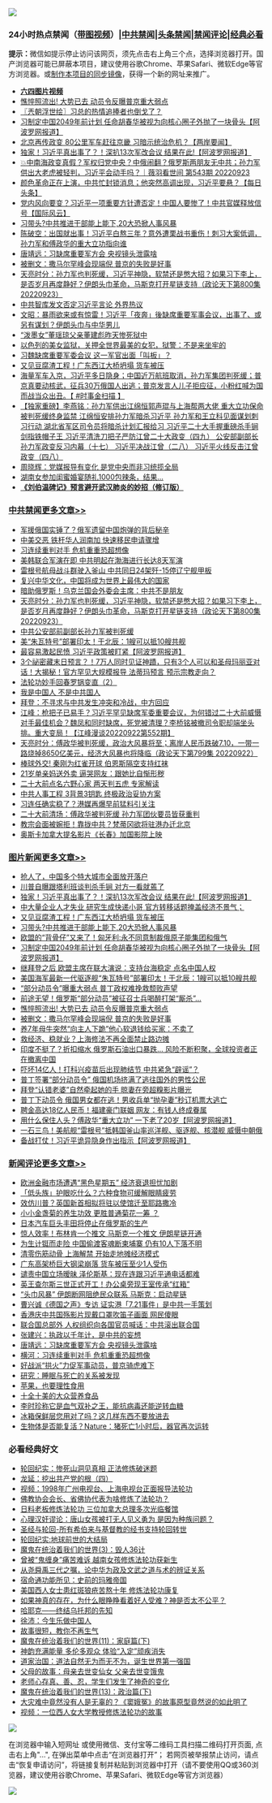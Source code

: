 ![](https://raw.githubusercontent.com/jsvpn/jsproxy/dev/64photo/fqnews-qr.jpg)

<div id="tt">
<h3>24小时热点禁闻（<a href="https://aaa.v2dns.tk/?QAjUl=BgRp5UNKRn&T5Vk=fPVH&Q59Ab=WxGE" target="_blank">带图视频</a>）|<a href="#%E4%B8%AD%E5%85%B1%E7%A6%81%E9%97%BB%E6%9B%B4%E5%A4%9A%E6%96%87%E7%AB%A0">中共禁闻</a>|<a href="#%E5%9B%BE%E7%89%87%E6%96%B0%E9%97%BB%E6%9B%B4%E5%A4%9A%E6%96%87%E7%AB%A0">头条禁闻</a>|<a href="#%E6%96%B0%E9%97%BB%E8%AF%84%E8%AE%BA%E6%9B%B4%E5%A4%9A%E6%96%87%E7%AB%A0">禁闻评论|<a href="#%E5%BF%85%E7%9C%8B%E7%BB%8F%E5%85%B8%E5%A5%BD%E6%96%87">经典必看</a></h3>
<div><b>提示：</b>微信如提示停止访问该网页，须先点击右上角三个点，选择浏览器打开。国产浏览器可能已屏蔽本项目，建议使用谷歌Chrome、苹果Safari、微软Edge等官方浏览器。或<a href="%E5%88%B6%E4%BD%9Cgit%E7%A6%81%E9%97%BB%E9%95%9C%E5%83%8F.md">制作本项目的同步镜像</a>，获得一个新的网址来推广。</div>
<ul>
<li><b><a href="http://d2.v2rss.gq/64.mp4" target="_blank">六四图片视频</a></b></li>
<li><a href="/topimagenews/20220924/1788655.md">憔悴照流出! 大势已去 动员令反曝普京重大弱点</a></li>
<li><a href="/ssgc/20220924/1788677.md">〖兲朝浮世绘〗习总的热情追捧者也倒戈了？</a></li>
<li><a href="/topimagenews/20220924/1788777.md">习制定中国2049年前计划 任命胡春华被视为向核心圈子外抛了一块骨头【阿波罗网报道】</a></li>
<li><a href="/bannedvideo/20220924/1788850.md">北京再传政变 80公里军车赶往京畿 习暗示统治危机？【两岸要闻】</a></li>
<li><a href="/topimagenews/20220924/1788877.md">独家！习近平真出事了？！深扒13次军改会议 结果在此!【阿波罗网报道】</a></li>
<li><a href="/bannedvideo/20220924/1788746.md">💥中南海政变真假？军权归党中央？中俄闹翻？俄罗斯两朋友无中共；孙力军供出大老虎被轻判，习近平会动手吗？｜薇羽看世间 第543期 20220923</a></li>
<li><a href="/bannedvideo/20220924/1788649.md">颜色革命正在上演，中共忙封锁消息；他突然高调出现，习近平要悬？【每日头条】</a></li>
<li><a href="/bannedvideo/20220924/1788766.md">党内风向要变？习近平一项重要方针遭否定！中国人要惨了！中共官媒释放信号【国际风云】</a></li>
<li><a href="/topimagenews/20220924/1788793.md">习带头?中共推进干部能上能下,20大恐掀人事风暴</a></li>
<li><a href="/bannedvideo/20220924/1788861.md">陈破空：出国就出事！习近平白熬三年？意外遭栗战书重伤！刺习大案低调，孙力军和傅政华的重大立功指向谁</a></li>
<li><a href="/comments/20220924/1788846.md">唐靖远：习缺席重要军方会 央视镜头泄露啥</a></li>
<li><a href="/topimagenews/20220924/1788621.md">被删文：撒马尔罕峰会现端倪 普京的失败是好事</a></li>
<li><a href="/cbnews/20220924/1788701.md">天亮时分：孙力军也判死缓，习近平神隐，软禁还是憋大招？如果习下李上，是否岁月再度静好？伊朗头巾革命，马斯克打开星链支持（政论天下第800集 20220923）</a></li>
<li><a href="/comments/20220924/1788745.md">中共智库发文否定习近平言论 外界热议</a></li>
<li><a href="/bannedvideo/20220924/1788632.md">文昭：暴雨欲来或有惊雷！习近平「夜奔」後缺席重要军事会议，出事了、或另有谋划？伊朗头巾与中华男儿</a></li>
<li><a href="/weiquan/20220924/1788901.md">&#8220;泼墨女&#8221;董瑶琼父亲董建彪昨天惨死狱中</a></li>
<li><a href="/funmedia/20220924/1788780.md">以色列的美女监狱，关押全世界最美的女犯，狱警：不是来坐牢的</a></li>
<li><a href="/comments/20220924/1788629.md">习魏缺席重要军委会议 这一军官出面「叫板」？</a></li>
<li><a href="/topimagenews/20220924/1788826.md">又见豆腐渣工程！广东西江大桥坍塌 货车被压</a></li>
<li><a href="/bannedvideo/20220924/1788879.md">海量军车入京，习近平多日隐身；中国近万航班取消，孙力军集团判死缓；普京真要动核武，征兵30万俄国人出逃；普京发言人儿子拒应征，小粉红喊为国而战当众出丑。【 #时事金扫描 】</a></li>
<li><a href="/comments/20220924/1788640.md">【独家重磅】李燕铭：孙力军供出江绵恒郭声琨与上海帮两大佬 重大立功保命被判死缓终身监禁 江绵恒安排孙力军暗杀习近平 孙力军和王立科见面谋划刺习行动 湖北省军区司令员将暗杀计划汇报给习 习近平二十大手握重磅杀手锏 剑指铁帽子王 习近平清洗刀把子严防江曾二十大政变（四九） 公安部副部长孙力军政变反习内幕（十七） 习近平决战江曾（二八） 习近平火线反击江曾政变（四八）</a></li>
<li><a href="/comments/20220924/1788634.md">周晓辉：党媒报导有变化 是党中央而非习统揽全局</a></li>
<li><a href="/cnnews/20220924/1788645.md">湖南女参加闺蜜婚宴随礼1000包辣条，结果…</a></li>
<li><b><a href="/comments/20200207/1272816.md" target="_blank">《刘伯温碑记》预言避开武汉肺炎的妙招（修订版）</a></b></li>
</ul>
</div>

<div class="catlist">
<h3><a href="/cbnews/" target="_blank">中共禁闻</a><span><a href="/cbnews/" target="_blank" rel="nofollow">更多文章>></a></span></h3>
<ul>
<li><a href="/cbnews/20220925/1788961.md" target="_blank">军援俄国实锤了？俄军遗留中国炮弹的背后秘辛</a></li>
<li><a href="/cbnews/20220925/1788925.md" target="_blank">中美交恶 铁杆华人润南加 快速移民申请骤增</a></li>
<li><a href="/cbnews/20220925/1788923.md" target="_blank">习连续重判对手 危机重重恐超想像</a></li>
<li><a href="/cbnews/20220924/1788834.md" target="_blank">美韩联合军演在即 中共明起在渤海进行长达8天军演</a></li>
<li><a href="/cbnews/20220924/1788803.md" target="_blank">雷根号航母战斗群驶入釜山 中共同日24架歼-15停辽宁舰甲板</a></li>
<li><a href="/comments/20220924/485408.md" target="_blank">复兴中华文化，中国将成为世界上最伟大的国家</a></li>
<li><a href="/cbnews/20220924/1788778.md" target="_blank">暗助俄罗斯！乌克兰国会外委会主席：中共不是朋友</a></li>
<li><a href="/cbnews/20220924/1788701.md" target="_blank">天亮时分：孙力军也判死缓，习近平神隐，软禁还是憋大招？如果习下李上，是否岁月再度静好？伊朗头巾革命，马斯克打开星链支持（政论天下第800集 20220923）</a></li>
<li><a href="/cbnews/20220923/1788531.md" target="_blank">中共公安部前副部长孙力军被判死缓</a></li>
<li><a href="/cbnews/20220923/1788522.md" target="_blank">美“朱瓦特号”部署印太！于北辰：1艘可以抵10艘共舰</a></li>
<li><a href="/cbnews/20220923/1788467.md" target="_blank">最容易激起民愤 习近平政策被盯紧【阿波罗网报道】</a></li>
<li><a href="/comments/20220923/1788440.md" target="_blank">3个祕密藏末日预言？！7万人同时见证神蹟，只有3个人可以和圣母玛丽亚对话！大揭秘！官方罕见大规模报导 法蒂玛预言 预示宗教走向？</a></li>
<li><a href="/cbnews/20220923/1787974.md" target="_blank">法轮功妙手回春罗锅变直（2）</a></li>
<li><a href="/cbnews/20220923/1788340.md" target="_blank">我是中国人 不是中共国人</a></li>
<li><a href="/cbnews/20220923/1788302.md" target="_blank">拜登：不寻求与中共发生冲突和冷战，中方回应</a></li>
<li><a href="/cbnews/20220923/1788301.md" target="_blank">江峰：枪把子已易手？习近平罕见缺席军委重要会议，为何错过二十大前威慑对手最佳机会？魏凤和同时缺席，死党被清理？李桥铭被撤司令职却端坐头排。重大变局！【江峰漫谈20220922第552期】</a></li>
<li><a href="/cbnews/20220923/1788211.md" target="_blank">天亮时分：傅政华被判死缓，政治大风暴将至；离岸人民币跌破7.10，一带一路烧掉8650亿美元，经济大风暴也将降临（政论天下第799集 20220922）</a></li>
<li><a href="/cbnews/20220923/1788167.md" target="_blank">棒球外交! 秦刚为红雀开球 伯恩斯隔空支持红袜</a></li>
<li><a href="/cbnews/20220923/1788110.md" target="_blank">21岁单亲妈送外卖 逼哭网友：跟她比自惭形秽</a></li>
<li><a href="/cbnews/20220923/1788085.md" target="_blank">二十大前点名六野心家 两天判五虎 专家解读</a></li>
<li><a href="/cbnews/20220923/1788078.md" target="_blank">中共人事工程 3背景3钥匙 终极政治妥协方案</a></li>
<li><a href="/cbnews/20220923/1788077.md" target="_blank">习连任确实稳了？港媒再爆早前猛料引关注</a></li>
<li><a href="/cbnews/20220922/1788053.md" target="_blank">二十大前清场：傅政华被判死缓 孙力军团伙要员皆获重判</a></li>
<li><a href="/cbnews/20220922/1787955.md" target="_blank">教宗会面被婉拒！靠拢中共？梵蒂冈欲将驻港办迁北京</a></li>
<li><a href="/cbnews/20220922/1787945.md" target="_blank">奥斯卡加拿大提名影片《长春》加国影院上映</a></li>

</ul>
</div>
<div class="catlist">
<h3><a href="/topimagenews/" target="_blank">图片新闻</a><span><a href="/topimagenews/" target="_blank" rel="nofollow">更多文章>></a></span></h3>
<ul>
<li><a href="/topimagenews/20220925/1788960.md" target="_blank">抢人了，中国多个特大城市全面放开落户</a></li>
<li><a href="/topimagenews/20220925/1788946.md" target="_blank">川普自曝跟塔利班谈判杀手锏 对方一看就蔫了</a></li>
<li><a href="/topimagenews/20220924/1788877.md" target="_blank">独家！习近平真出事了？！深扒13次军改会议 结果在此!【阿波罗网报道】</a></li>
<li><a href="/topimagenews/20220924/1788859.md" target="_blank">中大量企业人才失业 研究生成快递小哥 官方转移话题掩盖经济不景气；</a></li>
<li><a href="/topimagenews/20220924/1788826.md" target="_blank">又见豆腐渣工程！广东西江大桥坍塌 货车被压</a></li>
<li><a href="/topimagenews/20220924/1788793.md" target="_blank">习带头?中共推进干部能上能下,20大恐掀人事风暴</a></li>
<li><a href="/topimagenews/20220924/1788791.md" target="_blank">欧盟的“背骨仔”又来了！匈牙利:永不同意制裁俄原子能集团和俄气</a></li>
<li><a href="/topimagenews/20220924/1788777.md" target="_blank">习制定中国2049年前计划 任命胡春华被视为向核心圈子外抛了一块骨头【阿波罗网报道】</a></li>
<li><a href="/topimagenews/20220924/1788761.md" target="_blank">继拜登之后 欧盟主席在联大演说：支持台海稳定 点名中国人权</a></li>
<li><a href="/topimagenews/20220924/1788749.md" target="_blank">美国海军最新一代驱逐舰“朱瓦特号”部署印太！于北辰：1艘可以抵10艘共舰</a></li>
<li><a href="/topimagenews/20220924/1788738.md" target="_blank">“部分动员令”曝重大弱点 普丁政权难挽救颓败声望</a></li>
<li><a href="/topimagenews/20220924/1788719.md" target="_blank">前途无望！俄罗斯“部分动员”被征召士兵喝醉打架“厮杀”…</a></li>
<li><a href="/topimagenews/20220924/1788655.md" target="_blank">憔悴照流出! 大势已去 动员令反曝普京重大弱点</a></li>
<li><a href="/topimagenews/20220924/1788621.md" target="_blank">被删文：撒马尔罕峰会现端倪 普京的失败是好事</a></li>
<li><a href="/topimagenews/20220924/1788560.md" target="_blank">养7年母牛突然“向主人下跪”他心软退钱给买家：不卖了</a></li>
<li><a href="/topimagenews/20220924/1788550.md" target="_blank">救经济、稳就业？上海修法不再全面禁止路边摊</a></li>
<li><a href="/topimagenews/20220923/1788445.md" target="_blank">印度不挺了？折扣缩水 俄罗斯石油出口暴跌… 风险不断积聚，全球投资者正在撤离中国</a></li>
<li><a href="/topimagenews/20220923/1788423.md" target="_blank">吓坏14亿人！打科兴疫苗后出现肺结节 中共紧急“辟谣”？</a></li>
<li><a href="/topimagenews/20220923/1788409.md" target="_blank">普丁签署“部分动员令” 俄国机场挤满了逃往国外的男性公民</a></li>
<li><a href="/topimagenews/20220923/1788402.md" target="_blank">拜登“认错老婆”自然牵起她的手 晾妻在旁超糗影片曝光</a></li>
<li><a href="/topimagenews/20220923/1788398.md" target="_blank">普丁下动员令 俄国男女都在逃！男收兵单“抛孕妻”秒订机票大逃亡</a></li>
<li><a href="/topimagenews/20220923/1788381.md" target="_blank">聘金高达18亿人民币！福建豪门联姻 网友：有钱人终成眷属</a></li>
<li><a href="/topimagenews/20220923/1788360.md" target="_blank">用什么保住人头？傅政华“重大立功” 一下老了20岁【阿波罗网报道】</a></li>
<li><a href="/topimagenews/20220923/1788357.md" target="_blank">一石三鸟！美航舰“雷根号”抵韩国釜山率巡洋舰、驱逐舰、核潜舰 威慑中朝俄</a></li>
<li><a href="/topimagenews/20220923/1788341.md" target="_blank">备战打仗！习近平诡异隐身作出指示【阿波罗网报道】</a></li>

</ul>
</div>
<div class="catlist">
<h3><a href="/comments/" target="_blank">新闻评论</a><span><a href="/comments/" target="_blank" rel="nofollow">更多文章>></a></span></h3>
<ul>
<li><a href="/comments/20220925/1788959.md" target="_blank">欧洲金融市场遭遇“黑色星期五” 经济衰退担忧加剧</a></li>
<li><a href="/comments/20220925/1788955.md" target="_blank">「低头族」护眼吃什么？六种食物可缓解眼睛疲劳</a></li>
<li><a href="/comments/20220925/1788941.md" target="_blank">效仿川普？英国新首相拟将驻以使馆迁至耶路撒冷</a></li>
<li><a href="/comments/20220925/1788938.md" target="_blank">小小金盏菊的养生功效 更胜普通菊花一筹 ？</a></li>
<li><a href="/comments/20220925/1788932.md" target="_blank">日本汽车巨头丰田将停止在俄罗斯的生产</a></li>
<li><a href="/comments/20220924/1788909.md" target="_blank">惊人效率！布林肯一个推文 马斯克一个推文 伊朗星链开通</a></li>
<li><a href="/comments/20220924/1788908.md" target="_blank">为生计铤而走险 中国偷渡客魂断柬埔寨 仍有10人下落不明</a></li>
<li><a href="/comments/20220924/1788896.md" target="_blank">清零伤筋动骨 上海解禁 开始走地摊经济模式</a></li>
<li><a href="/comments/20220924/1788884.md" target="_blank">广东高架桥巨大钢梁崩落 货车被压至少1人受伤</a></li>
<li><a href="/comments/20220924/1788883.md" target="_blank">谴责中国立场暧昧 泽伦斯基：现在连跟习近平通电话都难</a></li>
<li><a href="/comments/20220924/1788882.md" target="_blank">英王查尔斯三世正式开工！办公桌旁现王室传承“红箱”</a></li>
<li><a href="/comments/20220924/1788881.md" target="_blank">“头巾风暴” 伊朗断网阻绝民众联系 马斯克：启动星链</a></li>
<li><a href="/comments/20220924/1788875.md" target="_blank">曹兴诚《德国之声》专访 证实港「7.21事件」是中共一手策划</a></li>
<li><a href="/comments/20220924/1788869.md" target="_blank">香港庆中共国殇影片现戴口罩吹笛子画面 网民傻眼</a></li>
<li><a href="/comments/20220924/1788868.md" target="_blank">联合国总部外 人权组织向各国官员喊话：中共滚出联合国</a></li>
<li><a href="/comments/20220924/1788854.md" target="_blank">张建兴：执政以千年计，是中共的妄想</a></li>
<li><a href="/comments/20220924/1788846.md" target="_blank">唐靖远：习缺席重要军方会 央视镜头泄露啥</a></li>
<li><a href="/comments/20220924/1788837.md" target="_blank">横河：习连续重判对手 危机重重恐超想像</a></li>
<li><a href="/comments/20220924/1788836.md" target="_blank">好战派“拱火”力促军事动员，普京骑虎难下</a></li>
<li><a href="/comments/20220924/1788814.md" target="_blank">研究：睡眠与死亡的关系被发现</a></li>
<li><a href="/comments/20220924/1788813.md" target="_blank">苹果，也要理性食用</a></li>
<li><a href="/comments/20220924/1788812.md" target="_blank">十全十美的大众营养食品</a></li>
<li><a href="/comments/20220924/1788811.md" target="_blank">李时珍称它是血气双补之王，能抗病毒还能逆转血糖</a></li>
<li><a href="/comments/20220924/1788810.md" target="_blank">冰箱保鲜层您用对了吗？这几样东西不要放进去</a></li>
<li><a href="/comments/20220924/1788809.md" target="_blank">生物体是否能复活？Nature：猪死亡1小时后，器官再次运转</a></li>

</ul>
</div>

<div class="catlist">
<h3>必看经典好文</h3>
<ul>
<li><a href="/tculture/xiulian/20180114/885650.md" target="_blank">轮回纪实：惨死山洞见真相 正法修炼破迷题</a></li>
<li><a href="/comments/20200930/1405812.md" target="_blank">龙延：挖出共产党的根（四）</a></li>
<li><a href="/topimagenews/20180331/921716.md" target="_blank">视频：1998年广州电视台、上海电视台正面报导法轮功</a></li>
<li><a href="/sohnews/20150109/351438.md" target="_blank">佛教协会会长、省佛协代表为啥修炼了法轮功？</a></li>
<li><a href="/comments/20200531/1337359.md" target="_blank">日料老板修炼法轮功 三位加拿大总理多次光临餐馆</a></li>
<li><a href="/comments/20220614/1745276.md" target="_blank">心理汉奸谬论：唐山女孩被打无人见义勇为 是因为种族问题？</a></li>
<li><a href="/comments/20220503/1727836.md" target="_blank">圣经与轮回-所有希伯来与基督教的经书支持轮回转世</a></li>
<li><a href="/comments/20200920/582873.md" target="_blank">轮回纪实:地球前世的大结局</a></li>
<li><a href="/topimagenews/20180521/945342.md" target="_blank">魔鬼在统治着我们的世界(3)：毁人36计</a></li>
<li><a href="/comments/20211125/1657403.md" target="_blank">曾被“鬼缠身”痛苦难诉 越南女孩修炼法轮功获新生</a></li>
<li><a href="/tculture/20180501/935934.md" target="_blank">从尧舜禹三代之嘱，论中华为政及文武之道与术的辨证关系</a></li>
<li><a href="/cbnews/20180711/970353.md" target="_blank">宿命通功能所见：史前的玛雅帝国</a></li>
<li><a href="/comments/20190126/1070164.md" target="_blank">美国西人女士患红斑狼疮苦熬十年 修炼法轮功康复</a></li>
<li><a href="/comments/20200623/1346844.md" target="_blank">如果神真的存在，为什么眼睁睁看着好人受难？神是否太不公平？</a></li>
<li><a href="/comments/20220516/1733397.md" target="_blank">哈耶克——终结乌托邦的先知</a></li>
<li><a href="/renquan/minyun/20200819/1391988.md" target="_blank">徐沛：今生乐做中国人</a></li>
<li><a href="/funmedia/20210802/1598610.md" target="_blank">故事很短，教你不再生气</a></li>
<li><a href="/topimagenews/20180530/950691.md" target="_blank">魔鬼在统治着我们的世界(11)：家庭篇(下)</a></li>
<li><a href="/comments/20220408/1716562.md" target="_blank">神韵充满能量 多伦多观众 体验“入定”顽疾消失</a></li>
<li><a href="/comments/20220722/1761708.md" target="_blank">道家治国：道法自然无为而无不为，诞生世界第一强国</a></li>
<li><a href="/cbnews/20210507/1541162.md" target="_blank">父母的故事：母亲去世变仙女 父亲去世变饿鬼</a></li>
<li><a href="/cbnews/20211221/1668847.md" target="_blank">老师心存真、善、忍，学生们发生了神奇的变化</a></li>
<li><a href="/topimagenews/20180602/951960.md" target="_blank">魔鬼在统治着我们的世界(13)：政治篇(下)</a></li>
<li><a href="/lifebaike/20210511/1544066.md" target="_blank">大灾难中竟然没有人是无辜的？《窦娥冤》的故事原型竟然说的如此明了</a></li>
<li><a href="/comments/20220529/1739017.md" target="_blank">视频：一位西人女大学教授修炼法轮功的故事</a></li>

</ul>
</div>

![](https://raw.githubusercontent.com/jsvpn/jsproxy/dev/64photo/fqnews-qr.jpg)

在浏览器中输入短网址 或使用微信、支付宝等二维码工具扫描二维码打开页面, 点击右上角"...", 在弹出菜单中点击“在浏览器打开”； 若网页被举报禁止访问，请点击“恢复申请访问”，将链接复制并粘贴到浏览器中打开（请不要使用QQ或360浏览器，建议使用谷歌Chrome、苹果Safari、微软Edge等官方浏览器）

![](https://raw.githubusercontent.com/jsvpn/jsproxy/dev/64photo/wx.jpg)